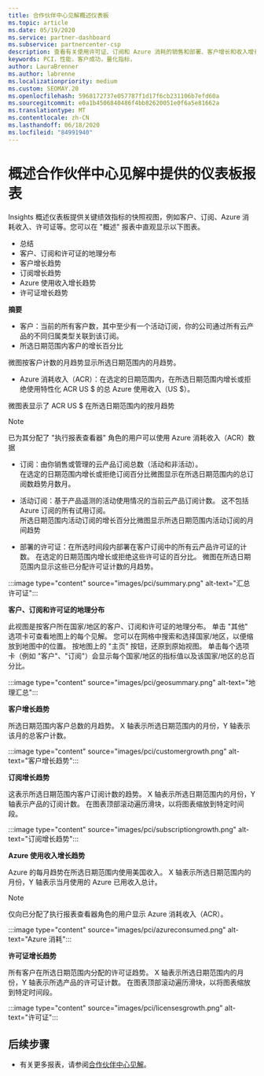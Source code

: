 ```yaml
---
title: 合作伙伴中心见解概述仪表板
ms.topic: article
ms.date: 05/19/2020
ms.service: partner-dashboard
ms.subservice: partnercenter-csp
description: 查看有关使用许可证、订阅和 Azure 消耗的销售和部署、客户增长和收入增长情况的快照。
keywords: PCI，性能，客户成功，量化指标，
author: LauraBrenner
ms.author: labrenne
ms.localizationpriority: medium
ms.custom: SEOMAY.20
ms.openlocfilehash: 5968172737e057787f1d17f6cb231106b7efd60a
ms.sourcegitcommit: e0a1b4506840486f4bb82620051e0f6a5e81662a
ms.translationtype: MT
ms.contentlocale: zh-CN
ms.lasthandoff: 06/18/2020
ms.locfileid: "84991940"
---
```

# <a name="overview-dashboard-reports-available-in-partner-center-insights"></a>概述合作伙伴中心见解中提供的仪表板报表
 
Insights 概述仪表板提供关键绩效指标的快照视图，例如客户、订阅、Azure 消耗收入、许可证等。您可以在 "概述" 报表中直观显示以下图表。 

- 总结  
- 客户、订阅和许可证的地理分布  
- 客户增长趋势 
- 订阅增长趋势 
- Azure 使用收入增长趋势 
- 许可证增长趋势 

**摘要**

- 客户：当前的所有客户数，其中至少有一个活动订阅，你的公司通过所有云产品的不同归属类型关联到该订阅。 
- 所选日期范围内客户的增长百分比 

微图按客户计数的月趋势显示所选日期范围内的月趋势。 

 
- Azure 消耗收入（ACR）：在选定的日期范围内，在所选日期范围内增长或拒绝使用特性化 ACR US $ 的总 Azure 使用收入（US $）。

微图表显示了 ACR US $ 在所选日期范围内的按月趋势 
>[!Note] 
>已为其分配了 "执行报表查看器" 角色的用户可以使用 Azure 消耗收入（ACR）数据 
 
- 订阅：由你销售或管理的云产品订阅总数（活动和非活动）。  
在选定的日期范围内增长或拒绝订阅百分比微图显示在所选日期范围内的总订阅数趋势月数月。 
 
- 活动订阅：基于产品遥测的活动使用情况的当前云产品订阅计数。 这不包括 Azure 订阅的所有试用订阅。  
所选日期范围内活动订阅的增长百分比微图显示所选日期范围内活动订阅的月间趋势 
 
- 部署的许可证：在所选时间段内部署在客户订阅中的所有云产品许可证的计数。 在选定的日期范围内增长或拒绝这些许可证的百分比。 微图在所选日期范围内显示这些已分配许可证计数的月趋势。

:::image type="content" source="images/pci/summary.png" alt-text="汇总许可证":::

**客户、订阅和许可证的地理分布** 

此视图是按客户所在国家/地区的客户、订阅和许可证的地理分布。 单击 "其他" 选项卡可查看地图上的每个见解。 您可以在网格中搜索和选择国家/地区，以便缩放到地图中的位置。 按地图上的 "主页" 按钮，还原到原始视图。 单击每个选项卡（例如 "客户"、"订阅"）会显示每个国家/地区的指标值以及该国家/地区的总百分比。  

:::image type="content" source="images/pci/geosummary.png" alt-text="地理汇总":::

**客户增长趋势**

所选日期范围内客户总数的月趋势。 X 轴表示所选日期范围内的月份，Y 轴表示该月的总客户计数。 

:::image type="content" source="images/pci/customergrowth.png" alt-text="客户增长趋势":::

**订阅增长趋势**

这表示所选日期范围内客户订阅计数的趋势。 X 轴表示所选日期范围内的月份，Y 轴表示产品的订阅计数。 在图表顶部滚动遍历滑块，以将图表缩放到特定时间段。 

:::image type="content" source="images/pci/subscriptiongrowth.png" alt-text="订阅增长趋势":::

**Azure 使用收入增长趋势**

Azure 的每月趋势在所选日期范围内使用美国收入。 X 轴表示所选日期范围内的月份，Y 轴表示当月使用的 Azure 已用收入总计。
   
>[!Note] 
>仅向已分配了执行报表查看器角色的用户显示 Azure 消耗收入（ACR）。 

:::image type="content" source="images/pci/azureconsumed.png" alt-text="Azure 消耗":::

**许可证增长趋势**
 
所有客户在所选日期范围内分配的许可证趋势。 X 轴表示所选日期范围内的月份，Y 轴表示所选产品的许可证计数。 在图表顶部滚动遍历滑块，以将图表缩放到特定时间段。  

:::image type="content" source="images/pci/licensesgrowth.png" alt-text="许可证":::

## <a name="next-steps"></a>后续步骤

- 有关更多报表，请参阅[合作伙伴中心见解](partner-center-insights.md)。
